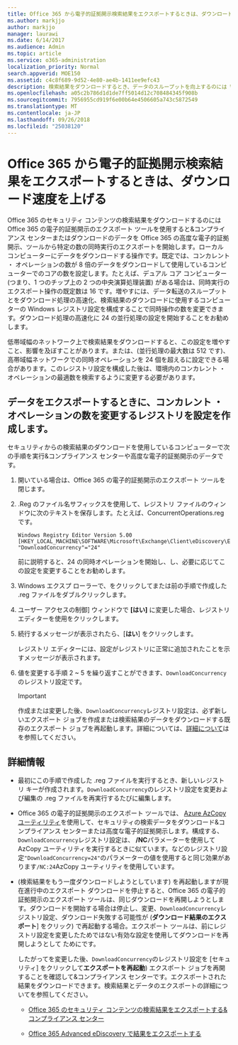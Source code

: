 ```yaml
---
title: Office 365 から電子的証拠開示検索結果をエクスポートするときは、ダウンロード速度を上げる
ms.author: markjjo
author: markjjo
manager: laurawi
ms.date: 6/14/2017
ms.audience: Admin
ms.topic: article
ms.service: o365-administration
localization_priority: Normal
search.appverid: MOE150
ms.assetid: c4c8f689-9d52-4e80-ae4b-1411ee9efc43
description: 検索結果をダウンロードするとき、データのスループットを向上するのには Windows レジストリを構成する方法について説明し、Office 365 のセキュリティ データを検索する&amp;コンプライアンス センターと Office 365 の詳細の開示。
ms.openlocfilehash: a05c2b786d1d1de7ff5014d12c708484345f908b
ms.sourcegitcommit: 7956955cd919f6e00b64e4506605a743c5872549
ms.translationtype: MT
ms.contentlocale: ja-JP
ms.lasthandoff: 09/26/2018
ms.locfileid: "25038120"
---
```

# <a name="increase-the-download-speed-when-exporting-ediscovery-search-results-from-office-365"></a>Office 365 から電子的証拠開示検索結果をエクスポートするときは、ダウンロード速度を上げる

Office 365 のセキュリティ コンテンツの検索結果をダウンロードするのには Office 365 の電子的証拠開示のエクスポート ツールを使用すると&amp;コンプライアンス センターまたはダウンロードのデータを Office 365 の高度な電子的証拠開示、ツールから特定の数の同時実行のエクスポートを開始します。ローカル コンピューターにデータをダウンロードする操作です。既定では、コンカレント ・ オペレーションの数が 8 倍のデータをダウンロードして使用しているコンピューターでのコアの数を設定します。たとえば、デュアル コア コンピューター (つまり、1 つのチップ上の 2 つの中央演算処理装置) がある場合は、同時実行のエクスポート操作の既定数は 16 です。増やすには、データ転送のスループットとをダウンロード処理の高速化、検索結果のダウンロードに使用するコンピューターの Windows レジストリ設定を構成することで同時操作の数を変更できます。ダウンロード処理の高速化に 24 の並行処理の設定を開始することをお勧めします。
  
低帯域幅のネットワーク上で検索結果をダウンロードすると、この設定を増やすこと、影響を及ぼすことがあります。または、(並行処理の最大数は 512 です)、高帯域幅ネットワークでの同時オペレーションを 24 個を超えるに設定できる場合があります。このレジストリ設定を構成した後は、環境内のコンカレント ・ オペレーションの最適数を検索するように変更する必要があります。
  
## <a name="create-a-registry-setting-to-change-the-number-of-concurrent-operations-when-exporting-data"></a>データをエクスポートするときに、コンカレント ・ オペレーションの数を変更するレジストリを設定を作成します。

セキュリティからの検索結果のダウンロードを使用しているコンピューターで次の手順を実行&amp;コンプライアンス センターや高度な電子的証拠開示のデータです。
  
1. 開いている場合は、Office 365 の電子的証拠開示のエクスポート ツールを閉じます。 
    
2. .Reg のファイル名サフィックスを使用して、レジストリ ファイルのウィンドウに次のテキストを保存します。たとえば、ConcurrentOperations.reg です。 
    
    ```
    Windows Registry Editor Version 5.00
    [HKEY_LOCAL_MACHINE\SOFTWARE\Microsoft\Exchange\Client\eDiscovery\ExportTool]
    "DownloadConcurrency"="24"
    ```

    前に説明すると、24 の同時オペレーションを開始し、し、必要に応じてこの設定を変更することをお勧めします。
    
3. Windows エクスプ ローラーで、をクリックしてまたは前の手順で作成した .reg ファイルをダブルクリックします。
    
4. ユーザー アクセスの制御] ウィンドウで **[はい]** に変更した場合、レジストリ エディターを使用をクリックします。 
    
5. 続行するメッセージが表示されたら、[**はい**] をクリックします。
    
    レジストリ エディターには、設定がレジストリに正常に追加されたことを示すメッセージが表示されます。
    
6. 値を変更する手順 2 ~ 5 を繰り返すことができます、`DownloadConcurrency`のレジストリ設定です。 
    
    > [!IMPORTANT]
    > 作成または変更した後、`DownloadConcurrency`レジストリ設定は、必ず新しいエクスポート ジョブを作成または検索結果のデータをダウンロードする既存のエクスポート ジョブを再起動します。詳細については、[詳細について](increase-download-speeds-when-exporting-ediscovery-results.md#moreinfo)はを参照してください。 
  
## <a name="more-information"></a>詳細情報

- 最初にこの手順で作成した .reg ファイルを実行するとき、新しいレジストリ キーが作成されます。`DownloadConcurrency`のレジストリ設定を変更および編集の .reg ファイルを再実行するたびに編集します。 
    
- Office 365 の電子的証拠開示のエクスポート ツールでは、 [Azure AzCopy ユーティリティ](https://go.microsoft.com/fwlink/?linkid=849949)を使用して、セキュリティの検索データをダウンロード&amp;コンプライアンス センターまたは高度な電子的証拠開示します。構成する、`DownloadConcurrency`レジストリ設定は、 **/NC**パラメーターを使用して AzCopy ユーティリティを実行するときに似ています。などのレジストリ設定`"DownloadConcurrency=24"`のパラメーターの値を使用すると同じ効果があります`/NC:24`AzCopy ユーティリティを使用しています。 
    
- (検索結果をもう一度ダウンロードしようとしています) を再起動しますが現在進行中のエクスポート ダウンロードを停止すると、Office 365 の電子的証拠開示のエクスポート ツールは、同じダウンロードを再開しようとします。ダウンロードを開始する場合は停止し、変更、`DownloadConcurrency`レジストリ設定、ダウンロード失敗する可能性が (**ダウンロード結果のエクスポート**] をクリック) で再起動する場合。エクスポート ツールは、前にレジストリ設定を変更したためではない有効な設定を使用してダウンロードを再開しようとして ためにです。
    
    したがってを変更した後、`DownloadConcurrency`のレジストリ設定を [セキュリティ] をクリックして**エクスポートを再起動**) エクスポート ジョブを再開することを確認して&amp;コンプライアンス センターです。エクスポートされた結果をダウンロードできます。検索結果とデータのエクスポートの詳細についてを参照してください。
    
  - [Office 365 のセキュリティ コンテンツの検索結果をエクスポートする&amp;コンプライアンス センター](export-search-results.md)
    
  - [Office 365 Advanced eDiscovery で結果をエクスポートする](export-results-in-advanced-ediscovery.md)
    
